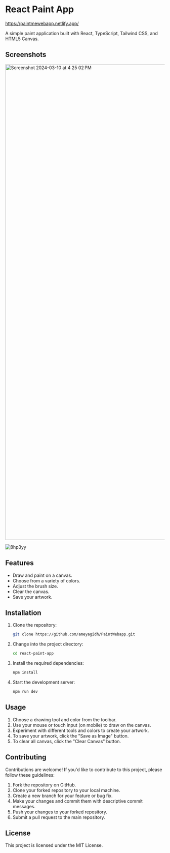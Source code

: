 # React Paint App

https://paintmewebapp.netlify.app/

A simple paint application built with React, TypeScript, Tailwind CSS, and HTML5 Canvas.

## Screenshots

<img width="1496" alt="Screenshot 2024-03-10 at 4 25 02 PM" src="https://github.com/ameyagidh/PaintWebapp/assets/65457905/75e5d151-070d-48c7-91ed-d58b03d0bbe9">

![8hp3yy](https://github.com/ameyagidh/PaintWebapp/assets/65457905/0e85a4fe-fec8-4e41-b028-6da7292f0cf1)


## Features

- Draw and paint on a canvas.
- Choose from a variety of colors.
- Adjust the brush size.
- Clear the canvas.
- Save your artwork.

## Installation

1. Clone the repository:

   ```bash
   git clone https://github.com/ameyagidh/PaintWebapp.git
   ```
   
2. Change into the project directory:

   ```bash
   cd react-paint-app
   ```
    
3. Install the required dependencies:

   ```bash
   npm install
   ```

4. Start the development server:

   ```bash
   npm run dev
   ```

## Usage

1. Choose a drawing tool and color from the toolbar.
2. Use your mouse or touch input (on mobile) to draw on the canvas.
3. Experiment with different tools and colors to create your artwork.
4. To save your artwork, click the "Save as Image" button.
5. To clear all canvas, click the "Clear Canvas" button.

## Contributing

Contributions are welcome! If you'd like to contribute to this project, please follow these guidelines:

1. Fork the repository on GitHub.
2. Clone your forked repository to your local machine.
3. Create a new branch for your feature or bug fix.
4. Make your changes and commit them with descriptive commit messages.
5. Push your changes to your forked repository.
6. Submit a pull request to the main repository.

## License

This project is licensed under the MIT License.
